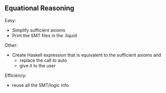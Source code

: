 Equational Reasoning 
--------------------

Easy: 
  - Simplify sufficient axioms 
  - Print the SMT files in the .liquid

Other: 
  - Create Haskell expression that is equivalent to the sufficient axioms and 
      - replace the call to auto
      - give it to the user 

Efficiency: 
  - reuse all the SMT/logic info
